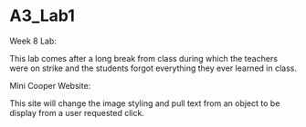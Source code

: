 # A3_Lab1

Week 8 Lab:

This lab comes after a long break from class during which the teachers were on strike and the students forgot everything they ever learned in class.

Mini Cooper Website:

This site will change the image styling and pull text from an object to be display from a user requested click.
